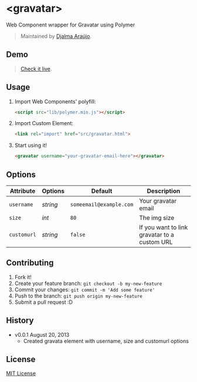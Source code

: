 # &lt;gravatar&gt;

Web Component wrapper for Gravatar using Polymer

> Maintained by [Djalma Araújo](https://github.com/djalmaaraujo).

## Demo

> [Check it live](http://djalmaaraujo.github.io/gravatar-element).

## Usage

1. Import Web Components' polyfill:

	```html
	<script src="lib/polymer.min.js"></script>
	```

2. Import Custom Element:

	```html
	<link rel="import" href="src/gravatar.html">
	```

3. Start using it!

	```html
	<gravatar username="your-gravatar-email-here"></gravatar>
	```

## Options

Attribute   | Options                   | Default                 | Description
---         | ---                       | ---                     | ---
`username`  | *string*                  | `someemail@example.com` | Your gravatar email
`size`      | *int* 	                  | `80`               		  | The img size
`customurl` | *string*                  | `false`                 | If you want to link gravatar to a custom URL


## Contributing

1. Fork it!
2. Create your feature branch: `git checkout -b my-new-feature`
3. Commit your changes: `git commit -m 'Add some feature'`
4. Push to the branch: `git push origin my-new-feature`
5. Submit a pull request :D

## History

* v0.0.1 August 20, 2013
	* Created gravata element with username, size and customurl options

## License

[MIT License](http://opensource.org/licenses/MIT)